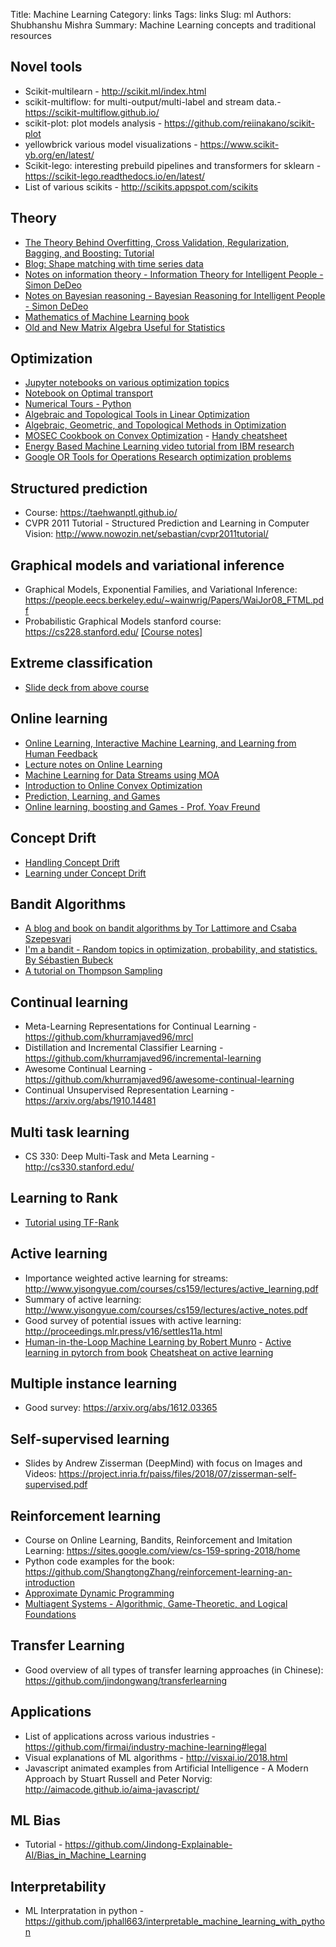 Title: Machine Learning
Category: links
Tags: links
Slug: ml
Authors: Shubhanshu Mishra
Summary: Machine Learning concepts and traditional resources

## Novel tools
* Scikit-multilearn - http://scikit.ml/index.html
* scikit-multiflow: for multi-output/multi-label and stream data.- https://scikit-multiflow.github.io/
* scikit-plot: plot models analysis - https://github.com/reiinakano/scikit-plot
* yellowbrick various model visualizations - https://www.scikit-yb.org/en/latest/
* Scikit-lego: interesting prebuild pipelines and transformers for sklearn - https://scikit-lego.readthedocs.io/en/latest/
* List of various scikits - http://scikits.appspot.com/scikits

## Theory

* [The Theory Behind Overfitting, Cross Validation, Regularization, Bagging, and Boosting: Tutorial](https://arxiv.org/abs/1905.12787)
* [Blog: Shape matching with time series data](https://roamanalytics.com/2016/11/28/shape-matching-with-time-series-data/)
* [Notes on information theory - Information Theory for Intelligent People - Simon DeDeo](http://tuvalu.santafe.edu/~simon/it.pdf)
* [Notes on Bayesian reasoning - Bayesian Reasoning for Intelligent People - Simon DeDeo](http://tuvalu.santafe.edu/~simon/br.pdf)
* [Mathematics of Machine Learning book](https://mml-book.github.io/)
* [Old and New Matrix Algebra Useful for Statistics](https://tminka.github.io/papers/matrix/minka-matrix.pdf)

## Optimization

* [Jupyter notebooks on various optimization topics](https://github.com/MichielStock/SelectedTopicsOptimization)
* [Notebook on Optimal transport](https://github.com/MichielStock/Teaching/blob/master/Optimal_transport/Optimal_transport_examples.ipynb)
* [Numerical Tours - Python](https://nbviewer.jupyter.org/github/gpeyre/numerical-tours/blob/master/python/optimaltransp_6_entropic_adv.ipynb)
* [Algebraic and Topological Tools in Linear Optimization](http://www.ams.org/journals/notices/201907/rnoti-p1023.pdf)
* [Algebraic, Geometric, and Topological Methods in Optimization](https://www.math.ucdavis.edu/~deloera/TALKS/2019Baltimore-JMM-final.pdf)
* [MOSEC Cookbook on Convex Optimization](https://docs.mosek.com/modeling-cookbook/index.html#) - [Handy cheatsheet](http://docs.mosek.com/cheatsheets/conic.pdf)
* [Energy Based Machine Learning video tutorial from IBM research](https://researcher.watson.ibm.com/researcher/view_group.php?id=7834)
* [Google OR Tools for Operations Research optimization problems](https://developers.google.com/optimization/introduction/overview)

## Structured prediction

* Course: https://taehwanptl.github.io/
* CVPR 2011 Tutorial - Structured Prediction and Learning in Computer Vision: http://www.nowozin.net/sebastian/cvpr2011tutorial/


## Graphical models and variational inference

* Graphical Models, Exponential Families, and Variational Inference: https://people.eecs.berkeley.edu/~wainwrig/Papers/WaiJor08_FTML.pdf
* Probabilistic Graphical Models stanford course: https://cs228.stanford.edu/ [\[Course notes\]](https://ermongroup.github.io/cs228-notes/)

## Extreme classification

* [Slide deck from above course](https://taehwanptl.github.io/lectures/lecture_05_02.pdf)

## Online learning

* [Online Learning, Interactive Machine Learning, and Learning from Human Feedback](http://www.yisongyue.com/courses/cs159/)
* [Lecture notes on Online Learning](https://parameterfree.com/lecture-notes-on-online-learning/)
* [Machine Learning for Data Streams using MOA](https://moa.cms.waikato.ac.nz/book-html/)
* [Introduction to Online Convex Optimization](https://ocobook.cs.princeton.edu/)
* [Prediction, Learning, and Games](http://www.ii.uni.wroc.pl/~lukstafi/pmwiki/uploads/AGT/Prediction_Learning_and_Games.pdf)
* [Online learning, boosting and Games - Prof. Yoav Freund](https://yoavfreund.miraheze.org/wiki/OnlineLearning2018)


## Concept Drift
* [Handling Concept Drift](https://www.cs.waikato.ac.nz/~abifet/PAKDD2011/PAKDD11Tutorial_Handling_Concept_Drift.pdf)
* [Learning under Concept Drift](https://arxiv.org/pdf/1010.4784.pdf)

## Bandit Algorithms

* [A blog and book on bandit algorithms by Tor Lattimore and Csaba Szepesvari](https://banditalgs.com/)
* [I'm a bandit - Random topics in optimization, probability, and statistics. By Sébastien Bubeck](https://blogs.princeton.edu/imabandit/)
* [A tutorial on Thompson Sampling](https://arxiv.org/abs/1707.02038)

## Continual learning
* Meta-Learning Representations for Continual Learning - https://github.com/khurramjaved96/mrcl
* Distillation and Incremental Classifier Learning - https://github.com/khurramjaved96/incremental-learning
* Awesome Continual Learning - https://github.com/khurramjaved96/awesome-continual-learning
* Continual Unsupervised Representation Learning - https://arxiv.org/abs/1910.14481

## Multi task learning

* CS 330: Deep Multi-Task and Meta Learning - http://cs330.stanford.edu/

## Learning to Rank

* [Tutorial using TF-Rank](http://ltr-tutorial-sigir19.isti.cnr.it/program-overview/)

## Active learning

* Importance weighted active learning for streams: http://www.yisongyue.com/courses/cs159/lectures/active_learning.pdf
* Summary of active learning: http://www.yisongyue.com/courses/cs159/lectures/active_notes.pdf
* Good survey of potential issues with active learning: http://proceedings.mlr.press/v16/settles11a.html
* [Human-in-the-Loop Machine Learning by Robert Munro](https://www.manning.com/books/human-in-the-loop-machine-learning) - [Active learning in pytorch from book](https://github.com/rmunro/pytorch_active_learning) [Cheatsheat on active learning](http://www.robertmunro.com/Advanced_Active_Learning_Cheatsheet.pdf)

## Multiple instance learning
* Good survey: https://arxiv.org/abs/1612.03365

## Self-supervised learning

* Slides by Andrew Zisserman (DeepMind) with focus on Images and Videos: https://project.inria.fr/paiss/files/2018/07/zisserman-self-supervised.pdf

## Reinforcement learning

* Course on Online Learning, Bandits, Reinforcement and Imitation Learning: https://sites.google.com/view/cs-159-spring-2018/home
* Python code examples for the book: https://github.com/ShangtongZhang/reinforcement-learning-an-introduction
* [Approximate Dynamic Programming](http://adp.princeton.edu/)
* [Multiagent Systems - Algorithmic, Game-Theoretic, and Logical Foundations](http://www.masfoundations.org/index.html)

## Transfer Learning

* Good overview of all types of transfer learning approaches (in Chinese): https://github.com/jindongwang/transferlearning


## Applications

* List of applications across various industries - https://github.com/firmai/industry-machine-learning#legal
* Visual explanations of ML algorithms - http://visxai.io/2018.html
* Javascript animated examples from Artificial Intelligence - A Modern Approach by Stuart Russell and Peter Norvig: http://aimacode.github.io/aima-javascript/


## ML Bias

* Tutorial - https://github.com/Jindong-Explainable-AI/Bias_in_Machine_Learning

## Interpretability

* ML Interpratation in python - https://github.com/jphall663/interpretable_machine_learning_with_python

